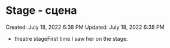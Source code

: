# Stage - сцена

Created: July 18, 2022 6:38 PM
Updated: July 18, 2022 6:38 PM

- theatre stageFirst time I saw her on the stage.